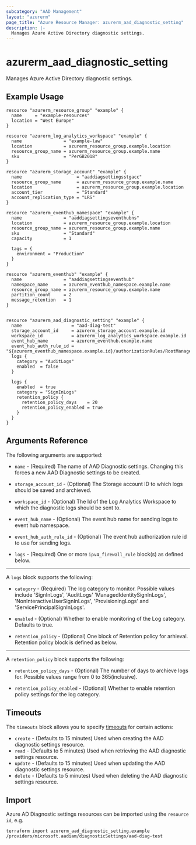 ```yaml
---
subcategory: "AAD Management"
layout: "azurerm"
page_title: "Azure Resource Manager: azurerm_aad_diagnostic_setting"
description: |-
  Manages Azure Active Directory diagnostic settings.
---
```


# azurerm_aad_diagnostic_setting

Manages Azure Active Directory diagnostic settings.

## Example Usage

```hcl
resource "azurerm_resource_group" "example" {
  name     = "example-resources"
  location = "West Europe"
}

resource "azurerm_log_analytics_workspace" "example" {
  name                = "example-law"
  location            = azurerm_resource_group.example.location
  resource_group_name = azurerm_resource_group.example.name
  sku                 = "PerGB2018"
}

resource "azurerm_storage_account" "example" {
  name                     = "aaddiagsettingsstgacc"
  resource_group_name      = azurerm_resource_group.example.name
  location                 = azurerm_resource_group.example.location
  account_tier             = "Standard"
  account_replication_type = "LRS"
}

resource "azurerm_eventhub_namespace" "example" {
  name                = "aaddiagsettingseventhubns"
  location            = azurerm_resource_group.example.location
  resource_group_name = azurerm_resource_group.example.name
  sku                 = "Standard"
  capacity            = 1

  tags = {
    environment = "Production"
  }
}

resource "azurerm_eventhub" "example" {
  name                = "aaddiagsettingseventhub"
  namespace_name      = azurerm_eventhub_namespace.example.name
  resource_group_name = azurerm_resource_group.example.name
  partition_count     = 2
  message_retention   = 1
}


resource "azurerm_aad_diagnostic_setting" "example" {
  name                   = "aad-diag-test"
  storage_account_id     = azurerm_storage_account.example.id
  workspace_id           = azurerm_log_analytics_workspace.example.id
  event_hub_name         = azurerm_eventhub.example.name
  event_hub_auth_rule_id = "${azurerm_eventhub_namespace.example.id}/authorizationRules/RootManageSharedAccessKey"
  logs {
    category = "AuditLogs"
    enabled  = false
  }

  logs {
    enabled  = true
    category = "SignInLogs"
    retention_policy {
      retention_policy_days    = 20
      retention_policy_enabled = true
    }
  }
}
```

## Arguments Reference

The following arguments are supported:

* `name` - (Required) The name of AAD Diagnostic settings. Changing this forces a new AAD Diagnostic settings to be created.

* `storage_account_id` - (Optional) The Storage account ID to which logs should be saved and archieved.

* `workspace_id` - (Optional) The Id of the Log Analytics Workspace to which the diagnostic logs should be sent to.

* `event_hub_name` - (Optional) The event hub name for sending logs to event hub namespace.

* `event_hub_auth_rule_id` - (Optional) The event hub authorization rule id to use for sending logs.

* `logs` - (Required) One or more `ipv4_firewall_rule` block(s) as defined below.

---

A `logs` block supports the following:

* `category` - (Required) The log category to monitor. Possible values include 'SignInLogs', 'AuditLogs' 'ManagedIdentitySignInLogs', 'NonInteractiveUserSignInLogs', 'ProvisioningLogs' and 'ServicePrincipalSignInLogs'.

* `enabled` - (Optional) Whether to enable monitoring of the Log category. Defaults to true.

* `retention_policy` - (Optional) One block of Retention policy for arhieval. Retention policy block is defined as below.

---

A `retention_policy` block supports the following:

* `retention_policy_days` - (Optional) The number of days to archieve logs for. Possible values range from 0 to 365(inclusive).

* `retention_policy_enabled` - (Optional) Whether to enable retention policy settings for the log category.


## Timeouts

The `timeouts` block allows you to specify [timeouts](https://www.terraform.io/docs/configuration/resources.html#timeouts) for certain actions:

* `create` - (Defaults to 15 minutes) Used when creating the AAD diagnostic settings resource.
* `read` - (Defaults to 5 minutes) Used when retrieving the AAD diagnostic settings resource.
* `update` - (Defaults to 15 minutes) Used when updating the AAD diagnostic settings resource.
* `delete` - (Defaults to 5 minutes) Used when deleting the AAD diagnostic settings resource.

## Import

Azure AD Diagnostic settings resources can be imported using the `resource id`, e.g.

```shell
terraform import azurerm_aad_diagnostic_setting.example /providers/microsoft.aadiam/diagnosticSettings/aad-diag-test
```
